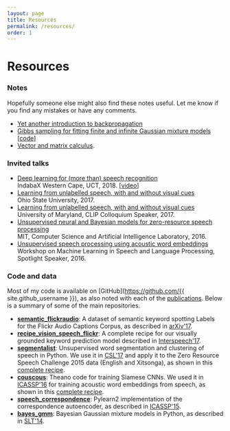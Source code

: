 ```yaml
---
layout: page
title: Resources
permalink: /resources/
order: 1
---
```


# Resources

### Notes

Hopefully someone else might also find these notes useful. Let me know if you find any mistakes or have any comments.

- [Yet another introduction to backpropagation]({{site.url}}/notes/kamper_backprop17.pdf)
- [Gibbs sampling for fitting finite and infinite Gaussian mixture models]({{site.url}}/notes/kamper_bayesgmm15.pdf)
  [[code](https://github.com/kamperh/bayes_gmm)]
- [Vector and matrix calculus]({{site.url}}/notes/kamper_matrixcalculus13.pdf).


### Invited talks

- [Deep learning for (more than) speech recognition]({{site.url}}/slides/kamper_indabax2018_talk.pdf)  
  IndabaX Western Cape, UCT, 2018. [[video](https://youtu.be/lvQipmlgDFY)]
- [Learning from unlabelled speech, with and without visual cues]({{site.url}}/slides/kamper_unsup_visionspeech_talk_2017.pdf)  
  Ohio State University, 2017.
- [Learning from unlabelled speech, with and without visual cues]({{site.url}}/slides/kamper_unsup_visionspeech_talk_2017.pdf)  
  University of Maryland, CLIP Colloquium Speaker, 2017.
- [Unsupervised neural and Bayesian models for zero-resource speech processing]({{site.url}}/slides/kamper_mit2016_talk.pdf)  
  MIT, Computer Science and Artificial Intelligence Laboratory, 2016.
- [Unsupervised speech processing using acoustic word embeddings]({{site.url}}/slides/kamper_mlslp2016_talk.pdf)  
  Workshop on Machine Learning in Speech and Language Processing, Spotlight Speaker, 2016.


### Code and data

Most of my code is available on [GitHub](https://github.com/{{ site.github_username }}), as also noted with each of the [publications]({{site.url}}/publications/). Below is a summary of some of the main repositories.

- **[semantic_flickraudio](https://github.com/kamperh/semantic_flickraudio)**: A dataset of semantic keyword spotting Labels for the Flickr Audio Captions Corpus, as described in [arXiv'17](https://arxiv.org/abs/1710.01949).
- **[recipe_vision_speech_flickr](https://github.com/kamperh/recipe_vision_speech_flickr)**: A complete recipe for our visually grounded keyword prediction model described in [Interspeech'17](https://arxiv.org/abs/1703.08136).
- **[segmentalist](https://github.com/kamperh/segmentalist)**: Unsupervised word segmentation and clustering of speech in Python. We use it in [CSL'17](https://arxiv.org/abs/1606.06950) and apply it to the Zero Resource Speech Challenge 2015 data (English and Xitsonga), as shown in this [complete recipe](https://github.com/kamperh/bucktsong_segmentalist).
- **[couscous](https://github.com/kamperh/couscous)**:  Theano code for training Siamese CNNs. We used it in [ICASSP'16]({{site.url}}/papers/kamper+wang+livescu_icassp2016.pdf) for training acoustic word embeddings from speech, as shown in this [complete recipe](https://github.com/kamperh/recipe_swbd_wordembeds).
- **[speech_correspondence](https://github.com/kamperh/speech_correspondence)**: Pylearn2 implementation of the correspondence autoencoder, as described in [ICASSP'15]({{site.url}}/papers/kamper+elsner+jansen+goldwater_icassp2015.pdf).
- **[bayes_gmm](https://github.com/kamperh/bayes_gmm)**: Bayesian Gaussian mixture models in Python, as described in [SLT'14]({{site.url}}/papers/kamper+jansen+king+goldwater_slt2014.pdf).
